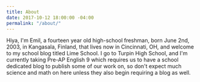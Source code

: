 ```yaml
---
title: About
date: 2017-10-12 18:00:00 -04:00
permalink: "/about/"
---
```


Hiya, I'm Emil, a fourteen year old high-school freshman, born June 2nd, 2003, in Kangasala, Finland, that lives now in Cincinnati, OH, and welcome to my school blog titled Lime School. I go to Turpin High School, and I'm currently taking Pre-AP English 9 which requires us to have a school dedicated blog to publish some of our work on, so don't expect much science and math on here unless they also begin requiring a blog as well.
